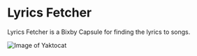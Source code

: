 # Lyrics Fetcher
Lyrics Fetcher is a Bixby Capsule for finding the lyrics to songs.

![Image of Yaktocat](https://raw.githubusercontent.com/Maljean/Lyrics-Fetcher/master/simulator-screenshot.png)
